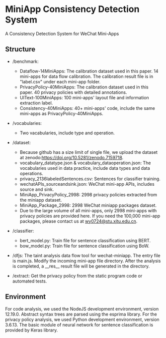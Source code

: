 # MiniApp Consistency Detection System
A Consistency Detection System for WeChat Mini-Apps

## Structure
* /benchmark:
  * Dataflow-14MiniApps: The calibration dataset used in this paper. 14 mini-apps for data flow calibration. The calibration result file is in "label.csv" under each mini-app folder.
  * PrivacyPolicy-40MiniApps: The calibration dataset used in this paper. 40 privacy policies with detailed annotations.
  * UIText-100MiniApps: 100 mini-apps' layout file and information extraction label.
  * Consistency-40MiniApps: 40+ mini-apps' code, include the same mini-apps as PrivacyPolicy-40MiniApps.

* /vocabularies:
    * Two vacabularies, include type and operation.

* /dataset:
   * Because github has a size limit of single file, we upload the dataset at zenodo:https://doi.org/10.5281/zenodo.7159718.
   * vocabulary_datatype.json & vocabulary_dataoperation.json: The vocabularies used in data practice, include data types and data operations.
   * privacy_2136labeledSentences.csv: Sentences for classifier training.
   * wechatAPIs_sourceandsink.json: WeChat mini-app APIs, includes source and sink.
   * MiniApp_PrivacyPolicy_2998: 2998 privacy policies extracted from the miniapp dataset.
   * MiniApp_Package_2998: 2998 WeChat miniapp packages dataset.
   * Due to the large volume of all mini-apps, only 2998 mini-apps with privacy policies are provided here. If you need the 100,000 mini-app packages, please contact us at wy0724@stu.xjtu.edu.cn.
   
* /classifier:
  * bert_model.py: Train file for sentence classification using BERT.
  * bow_model.py: Train file for sentence classification using BoW.


* /dfjs:
The taint analysis data flow tool for wechat-miniapp.
The entry file is main.js. Modify the incoming mini-app file directory. After the analysis is completed, a \_\_res\_\_ result file will be generated in the directory.

* /extract:
Get the privacy policy from the static program code or automated tests.

## Environment
For code analysis, we used the NodeJS development environment, version 12.19.0. Abstract syntax trees are parsed using the esprima library. 
For the privacy policy analysis, we used Python development environment, version 3.6.13. The basic module of neural network for sentence classification is provided by Keras library.